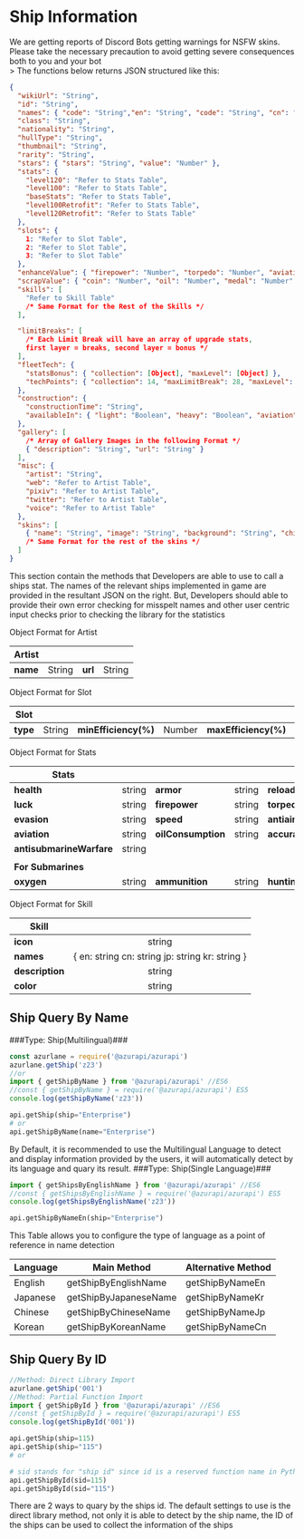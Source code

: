 # Ship Information
<aside class="warning">We are getting reports of Discord Bots getting warnings for NSFW skins. Please take the necessary precaution to avoid getting severe consequences both to you and your bot</aside>
> The functions below returns JSON structured like this:

```json
{
  "wikiUrl": "String",
  "id": "String",
  "names": { "code": "String","en": "String", "code": "String", "cn": "String", "jp": "String", "kr": "String" },
  "class": "String",
  "nationality": "String",
  "hullType": "String",
  "thumbnail": "String",
  "rarity": "String",
  "stars": { "stars": "String", "value": "Number" },
  "stats": {
    "level120": "Refer to Stats Table",
    "level100": "Refer to Stats Table",
    "baseStats": "Refer to Stats Table",
    "level100Retrofit": "Refer to Stats Table",
    "level120Retrofit": "Refer to Stats Table"
  },
  "slots": {
    1: "Refer to Slot Table",
    2: "Refer to Slot Table",
    3: "Refer to Slot Table"
  },
  "enhanceValue": { "firepower": "Number", "torpedo": "Number", "aviation": "Number", "reload": "Number" },
  "scrapValue": { "coin": "Number", "oil": "Number", "medal": "Number" },
  "skills": [
    "Refer to Skill Table"
    /* Same Format for the Rest of the Skills */
  ],

  "limitBreaks": [
    /* Each Limit Break will have an array of upgrade stats,
    first layer = breaks, second layer = bonus */
  ],
  "fleetTech": {
    "statsBonus": { "collection": [Object], "maxLevel": [Object] },
    "techPoints": { "collection": 14, "maxLimitBreak": 28, "maxLevel": 21, "total": 63 }
  },
  "construction": {
    "constructionTime": "String",
    "availableIn": { "light": "Boolean", "heavy": "Boolean", "aviation": "Boolean", "limited": "Boolean", "exchange": "Boolean" }
  },
  "gallery": [
    /* Array of Gallery Images in the following Format */
    { "description": "String", "url": "String" }
  ],
  "misc": {
    "artist": "String",
    "web": "Refer to Artist Table",
    "pixiv": "Refer to Artist Table",
    "twitter": "Refer to Artist Table",
    "voice": "Refer to Artist Table"
  },
  "skins": [
    { "name": "String", "image": "String", "background": "String", "chibi": "String", "info": [Object] }
    /* Same Format for the rest of the skins */
  ]
}
```

This section contain the methods that Developers are able to use to call a ships stat. The names of the relevant ships implemented in game are provided in the resultant JSON on the right. But, Developers should able to provide their own error checking for misspelt names and other user centric input checks prior to checking the library for the statistics

Object Format for Artist

| **Artist** |            |         |            |
|------------|:----------:|---------|------------|
| **name**   | String     | **url** | String     |

Object Format for Slot

| **Slot** |            |                      |            |                      |            |
|----------|:----------:|----------------------|------------|----------------------|------------|
| **type** | String     | **minEfficiency(%)** | Number     | **maxEfficiency(%)** | Number     |

Object Format for Stats

| **Stats**                |        |                    |        |                  |        |
|--------------------------|:------:|--------------------|--------|------------------|--------|
| **health**               | string | **armor**          | string | **reload**       | string |
| **luck**                 | string | **firepower**      | string | **torpedo**      | string |
| **evasion**              | string | **speed**          | string | **antiair**      | string |
| **aviation**             | string | **oilConsumption** | string | **accuracy**     | string |
| **antisubmarineWarfare** | string |                    |        |                  |        |
|                          |        |                    |        |                  |        |
| **For Submarines**       |        |                    |        |                  |        |
| **oxygen**               | string | **ammunition**     | string | **huntingRange** | string |

Object Format for Skill

| **Skill**       |                                                 |
|-----------------|:-----------------------------------------------:|
| **icon**        | string                                          |
| **names**       | { en: string cn: string jp: string kr: string } |
| **description** | string                                          |
| **color**       | string                                          |

## Ship Query By Name
###Type: Ship(Multilingual)###
```javascript
const azurlane = require('@azurapi/azurapi')
azurlane.getShip('z23')
//or
import { getShipByName } from '@azurapi/azurapi' //ES6
//const { getShipByName } = require('@azurapi/azurapi') ES5
console.log(getShipByName('z23'))
```
```python
api.getShip(ship="Enterprise")
# or
api.getShipByName(name="Enterprise")
```
By Default, it is recommended to use the Multilingual Language to detect and display information provided by the users, it will automatically detect by its language and quary its result.
###Type: Ship(Single Language)###
```javascript
import { getShipsByEnglishName } from '@azurapi/azurapi' //ES6
//const { getShipsByEnglishName } = require('@azurapi/azurapi') ES5
console.log(getShipsByEnglishName('z23'))
```
```python
api.getShipByNameEn(ship="Enterprise")
```
This Table allows you to configure the type of language as a point of reference in name detection

| Language | Main Method           | Alternative  Method   |
| -------- | --------------------- | --------------------- |
| English  | getShipByEnglishName  | getShipByNameEn       |
| Japanese | getShipByJapaneseName | getShipByNameKr       |
| Chinese  | getShipByChineseName  | getShipByNameJp       |
| Korean   | getShipByKoreanName   | getShipByNameCn       |


## Ship Query By ID

```javascript
//Method: Direct Library Import
azurlane.getShip('001')
//Method: Partial Function Import
import { getShipById } from '@azurapi/azurapi' //ES6
//const { getShipById } = require('@azurapi/azurapi') ES5
console.log(getShipById('001'))
```
```python
api.getShip(ship=115)
api.getShip(ship="115")
# or

# sid stands for "ship id" since id is a reserved function name in Python
api.getShipById(sid=115)
api.getShipById(sid="115")
```

There are 2 ways to quary by the ships id. The default settings to use is the direct library method, not only it is able to detect by the ship name, the ID of the ships can be used to collect the information of the ships
